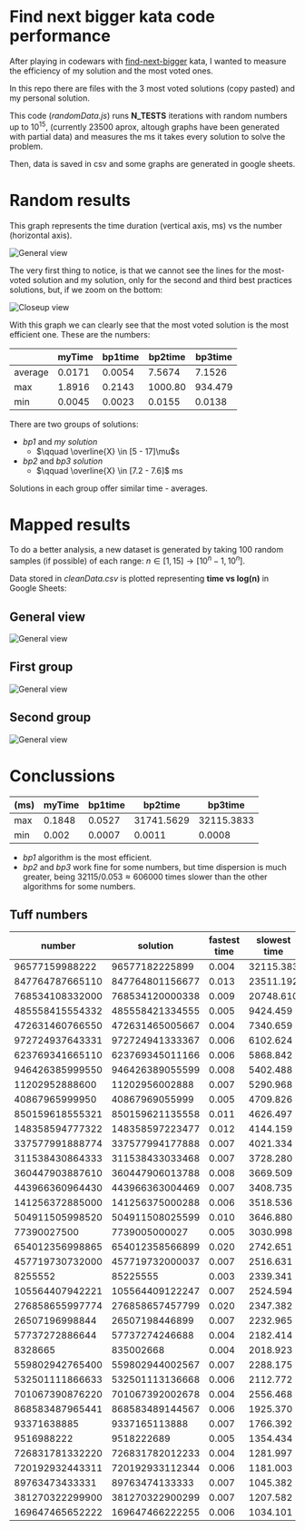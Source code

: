 # Find next bigger kata code performance

After playing in codewars with [find-next-bigger](https://www.codewars.com/kata/55983863da40caa2c900004e/solutions/javascript) kata, I wanted to measure the efficiency of my solution and the most voted ones.

In this repo there are files with the 3 most voted solutions (copy pasted) and my personal solution.

This code (_randomData.js_) runs **N_TESTS** iterations with random numbers up to $10^{15}$, (currently 23500 aprox, altough graphs have been generated with partial data) and measures the ms it takes every solution to solve the problem.

Then, data is saved in csv and some graphs are generated in google sheets.

# Random results

This graph represents the time duration (vertical axis, ms) vs the number (horizontal axis).

![General view](img/general-view.png)

The very first thing to notice, is that we cannot see the lines for the most-voted solution and my solution, only for the second and third best practices solutions, but, if we zoom on the bottom:

![Closeup view](img/general-low-closeup.png)

With this graph we can clearly see that the most voted solution is the most efficient one. These are the numbers:

<center>

|         | myTime  | bp1time | bp2time | bp3time |
|---------|---------|---------|---------|---------|
| average |	0.0171	| 0.0054  | 7.5674  | 7.1526  |
| max     |	1.8916	| 0.2143  | 1000.80 | 934.479 |
| min     |	0.0045	| 0.0023  | 0.0155  | 0.0138  |

</center>

There are two groups of solutions:

- _bp1_ and _my solution_
  - $\qquad \overline{X} \in [5 - 17]\mu$s
- _bp2_ and _bp3 solution_ 
  - $\qquad \overline{X} \in [7.2 - 7.6]$ ms

Solutions in each group offer similar time - averages.


# Mapped results

To do a better analysis, a new dataset is generated by taking 100 random samples (if possible) of each range:  $n \in [1,15] \rightarrow [10^n-1, 10^n]$.

Data stored in _cleanData.csv_ is plotted representing **time vs log(n)** in Google Sheets:


## General view

![General view](img/mapped/general-view-log-n.png)

## First group


![General view](img/mapped/first-group.png)


## Second group

![General view](img/mapped/second-group.png)


# Conclussions

<center>

| (ms) | myTime | bp1time | bp2time    | bp3time      |
|------|--------|---------|------------|--------------|
|max   | 0.1848 | 0.0527  | 31741.5629 | 32115.3833   |
|min   | 0.002  | 0.0007  | 0.0011     | 0.0008       |

</center>

- _bp1_ algorithm is the most efficient.
- _bp2_ and _bp3_ work fine for some numbers, but time dispersion is much greater,
   being $32115 / 0.053 \approx 606000$ times slower than the other algorithms for some numbers.


## Tuff numbers

<center>

| number           | solution           | fastest time | slowest time |
|----------------- |--------------------|--------------|--------------|
| 96577159988222   |	96577182225899	| 0.004        | 32115.383    |
| 847764787665110  |	847764801156677	| 0.013        | 23511.192    |
| 768534108332000  |	768534120000338	| 0.009        | 20748.610    |
| 485558415554332  |	485558421334555	| 0.005        | 9424.459     |
| 472631460766550  |	472631465005667	| 0.004        | 7340.659     |
| 972724937643331  |	972724941333367	| 0.006        | 6102.624     |
| 623769341665110  |	623769345011166	| 0.006        | 5868.842     |
| 946426385999550  |	946426389055599	| 0.008        | 5402.488     |
| 11202952888600   |	11202956002888	| 0.007        | 5290.968     |
| 40867965999950   |	40867969055999	| 0.005        | 4709.826     |
| 850159618555321  |	850159621135558	| 0.011        | 4626.497     |
| 148358594777322  |	148358597223477	| 0.012        | 4144.159     |
| 337577991888774  |	337577994177888	| 0.007        | 4021.334     |
| 311538430864333  |	311538433033468	| 0.007        | 3728.280     |
| 360447903887610  |	360447906013788	| 0.008        | 3669.509     |
| 443966360964430  |	443966363004469	| 0.007        | 3408.735     |
| 141256372885000  |	141256375000288	| 0.006        | 3518.536     |
| 504911505998520  |	504911508025599	| 0.010        | 3646.880     |
| 77390027500      |	7739005000027	| 0.005        | 3030.998     |
| 654012356998865  |	654012358566899	| 0.020        | 2742.651     |
| 457719730732000  |	457719732000037	| 0.007        | 2516.631     |
| 8255552          |    85225555        | 0.003	       | 2339.341     |
| 105564407942221  |	105564409122247	| 0.007        | 2524.594     |
| 276858655997774  |	276858657457799	| 0.020        | 2347.382     |
| 26507196998844   |	26507198446899	| 0.007        | 2232.965     |
| 57737272886644   |	57737274246688	| 0.004        | 2182.414     |
| 8328665          |    835002668       | 0.004	       | 2018.923     |
| 559802942765400  |	559802944002567	| 0.007        | 2288.175     |
| 532501111866633  |	532501113136668	| 0.006        | 2112.772     |
| 701067390876220  |	701067392002678	| 0.004        | 2556.468     |
| 868583487965441  |	868583489144567	| 0.006        | 1925.370     |
| 93371638885      |	9337165113888	| 0.007        | 1766.392     |
| 9516988222       |    9518222689      | 0.005        | 1354.434     |
| 726831781332220  |	726831782012233	| 0.004        | 1281.997     |
| 720192932443311  |	720192933112344	| 0.006        | 1181.003     |
| 89763473433331   |	89763474133333	| 0.007        | 1045.382     |
| 381270322299900  |	381270322900299	| 0.007        | 1207.582     |
| 169647465652222  |	169647466222255	| 0.006        | 1034.101     |

</center>

